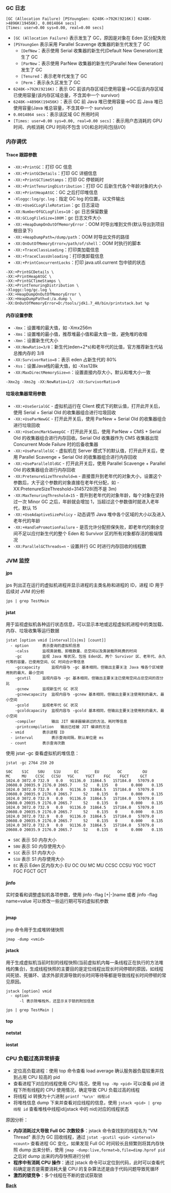 ### GC 日志
```shell
[GC (Allocation Failure) [PSYoungGen: 6248K->792K(9216K)] 6248K->4896K(19456K), 0.0014864 secs] 
[Times: user=0.00 sys=0.00, real=0.00 secs]
```
- ```[GC (Allocation Failure)``` 表示发生了 GC，原因是对象在 Eden 区分配失败
- ```[PSYoungGen``` 表示采用 Parallel Scavenge 收集器的新生代发生了 GC
  - ```[DefNew```：表示使用 Serial 收集器的新生代(Default New Generation)发生了 GC
  - ```[ParNew```：表示使用 ParNew 收集器的新生代(Parallel New Generation) 发生了 GC	
  - ```[Tenured```：表示老年代发生了 GC
  - ```[Perm```：表示永久区发生了 GC
- ```6248K->792K(9216K)```：表示 GC 前该内存区域已使用容量->GC后该内存区域已使用容量(该内存区域总量，不含其中一个 survivor)
- ```6248K->4896K(19456K)```：表示 GC 前 Java 堆已使用容量->GC 后 Java 堆已使用容量(Java 堆总容量，不含其中一个 survivor)
- ```0.0014864 secs```：表示该区域 GC 所用时间
- ```[Times: user=0.00 sys=0.00, real=0.00 secs]```：表示用户态消耗的 GPU 时间、内核消耗 CPU 时间(不包含 I/O)和总时间(包括I/O)
### 内存调优
#### Trace 跟踪参数
- ```-XX:+PrintGC```：打印 GC 信息
- ```-XX:+PrintGCDetails```：打印 GC 详细信息
- ```-XX:+PrintGCTimeStamps```：打印 GC 停顿耗时
- ```-XX:+PrintTenuringDistribution```：打印 GC 后新生代各个年龄对象的大小
- ```-XX:+PrintHeapAtGC```：GC 之后打印堆信息
- ```-Xloggc:log/gc.log```：指定 GC log 的位置，以文件输出
- ```-XX:+UseGCLogFileRotation```：gc 日志滚动
- ```-XX:NumberOfGCLogFiles=10```：gc 日志保留数量
- ```-XX:GCLogFileSize=100M```：gc 日志文件大小
- ```-XX:+HeapDumpOnOutOfMemoryError```：OOM 时导出堆到文件(默认导出到项目根目录下)
- ```-XX:+HeapDumpPath=/dump/path```：OOM 时导出文件的路径
- ```-XX:OnOutOfMemoryError=/path/of/shell```：OOM 时执行的脚本
- ```-XX:+TraceClassLoading```：打印类加载信息
- ```-XX:+TraceClassUnloading```：打印类卸载信息
- ```-XX:+PrintConcurrentLocks```：打印 java.util.current 包中锁的状态

```shell
-XX:+PrintGCDetails \
-XX:+PrintHeapAtGC \
-XX:+PrintGCTimeStamps \
-XX:+PrintTenuringDistribution \
-Xloggc:log/gc.log \
-XX:+HeapDumpOnOutOfMemoryError \
-XX:+HeapDumpPath=d:/a.dump \
-XX:OnOutOfMemoryError=D:/tools/jdk1.7_40/bin/printstack.bat %p
```
#### 内存设置参数
- ```-Xmx```：设置堆的最大值，如 -Xmx256m
- ```-Xms```：设置堆的最小值，推荐堆最小值和最大值一致，避免堆的收缩
- ```-Xmn```：设置新生代大小
- ```-XX:NewRatio=3/8```：新生代(eden+2*s)和老年代的比值，官方推荐新生代站总推内存的 3/8
- ```-XX:SurvivorRatio=8```：表示 eden 占新生代的 80%
- ```-Xss```：设置Java栈的最大值，如 -Xss128k
- ```-XX:MaxDirectMemorySize=n```：设置直接内存大小，默认和堆大小一致

```shell
-Xmx2g -Xms2g -XX:NewRatio=1/2 -XX:SurvivorRatio=9
```

#### 垃圾收集器常用参数
- ```-XX:+UseSerialGC``` - 虚拟机运行在 Client 模式下的默认值，打开此开关后，使用 Serial + Serial Old 的收集器组合进行垃圾回收
- ```-XX:+UseParNewGC``` - 打开此开关后，使用 ParNew + Serial Old 的收集器组合进行垃圾回收
- ```-XX:+UseConcMarkSweepGC``` - 打开此开关后，使用 ParNew + CMS + Serial Old 的收集器组合进行内存回收。Serial Old 收集器作为 CMS 收集器出现 Concurrent Mode Failure 时的后备收集器
- ```-XX:+UseParallelGC``` - 虚拟机在 Server 模式下的默认值，打开此开关后，使用 Parallel Scavenge + Serial Old 的收集器组合进行内存回收
- ```-XX:+UseParallelOldGC``` - 打开此开关后，使用 Parallel Scavenge + Parallel Old 的收集器组合进行内存回收
- ```-XX:PretenureSizeThreshold=m``` - 直接晋升到老年代的对象大小，设置这个参数后，大于这个参数的对象直接在老年代分配，如 -XX:PretenureSizeThreshold=3145728(而不是 3m)
- ```-XX:MaxTenuringThreshold=15``` - 晋升到老年代的对象年龄，每个对象在坚持过一次 Minor GC 之后，年龄就会增加 1，当超过这个参数值时就进入老年代，默认 15
- ```-XX:+UseAdaptiveSizePolicy``` - 动态调节 Java 堆中各个区域的大小以及进入老年代的年龄
- ```-XX:+HandlePromotionFailure``` - 是否允许分配担保失败，即老年代的剩余空间不足以应付新生代的整个 Eden 和 Survivor 区的所有对象都存活的极端情况
- ```-XX:ParallelGCThreads=n``` - 设置并行 GC 时进行内存回收的线程数

### JVM 监控
#### jps
jps 列出正在运行的虚拟机进程并显示进程的主类名称和进程的 ID，进程 ID 用于后续对 JVM 的分析
```shell
jps | grep TestMain
```
#### jstat
用于监视虚拟机各种运行状态信息，可以显示本地或远程虚拟机进程中的类加载、内存、垃圾收集等运行数据
```shell
jstat [option vmid [interval][s|ms] [count]]
  - option		表示查询的虚拟机信息
    -calss		监视类装载、卸载数量、总空间以及类装载所耗费的时间
    -gc			监视 Java 堆状况，包括 Eden区、两个 Survivor 区、老年代、永久代等的容量，已使用空间、GC 时间合计等信息
    -gccapacity		监视内容与 -gc 基本相同，但输出主要关注 Java 堆各个区域使用到的最大、最小空间
    -gcutil		监视内容与 -gc 基本相同，但输出主要关注已使用空间占总空间的百分比
    -gcnew		监视新生代 GC 状况
    -gcnewcapacity	监视内容与 -gcnew 基本相同，但输出主要关注使用到的最大、最小空间
    -gcold		监视老年代 GC 状况
    -gcoldcapacity	监视内容与 -gcold 基本相同，但输出主要关注使用到的最大、最小空间
    -compiler		输出 JIT 编译器编译过的方法、耗时等信息
    -printcompilation	输出已经被 JIT 编译的方法
  - vmid		表示进程 ID
  - interval		表示查询间隔，默认单位是 ms
  - count		表示查询次数
```
使用 jstat -gc 查看虚拟机的堆信息：
```shell
jstat -gc 2764 250 20

S0C    S1C    S0U    S1U      EC       EU        OC         OU       MC     MU    CCSC   CCSU   YGC     YGCT    FGC    FGCT     GCT   
1024.0 3072.0 732.9   0.0   91136.0  31864.5   157184.0   57079.0   20608.0 20035.9 2176.0 2065.7     52    0.135   0      0.000    0.135
1024.0 3072.0 732.9   0.0   91136.0  31864.5   157184.0   57079.0   20608.0 20035.9 2176.0 2065.7     52    0.135   0      0.000    0.135
1024.0 3072.0 732.9   0.0   91136.0  31864.5   157184.0   57079.0   20608.0 20035.9 2176.0 2065.7     52    0.135   0      0.000    0.135
1024.0 3072.0 732.9   0.0   91136.0  31864.5   157184.0   57079.0   20608.0 20035.9 2176.0 2065.7     52    0.135   0      0.000    0.135
1024.0 3072.0 732.9   0.0   91136.0  31864.5   157184.0   57079.0   20608.0 20035.9 2176.0 2065.7     52    0.135   0      0.000    0.135
1024.0 3072.0 732.9   0.0   91136.0  31864.5   157184.0   57079.0   20608.0 20035.9 2176.0 2065.7     52    0.135   0      0.000    0.135
```
- ```S0C``` 表示 S0 内存大小 
- ```S0U``` 表示 S0 内存使用大小
- ```S1C``` 表示 S1 内存大小
- ```S1U``` 表示 S1 内存使用大小
- ```EC``` 表示 Eden 区内存大小
EU
OC
OU
MC
MU
CCSC
CCSU
YGC
YGCT
FGC
FGCT
GCT
#### jinfo
实时查看和调整虚拟机各项参数，使用 jinfo -flag [+|-]name 或者 jinfo -flag name=value 可以修改一些运行期可写的虚拟机参数
```shell
```
#### jmap
jmp 命令用于生成堆转储快照
```shell
jmap -dump <vmid>
```
#### jstack
用于生成虚拟机当前时刻的线程快照(当前虚拟机内每一条线程正在执行的方法堆栈的集合)，生成线程快照的主要目的是定位线程出现长时间停顿的原因，如线程间死锁、死循环、请求外部资源导致的长时间等待等都是导致线程长时间停顿的常见原因。
```shell
jstack [option] vmid
  - option
      -l 表示除堆栈外，还显示关于锁的附加信息

jps | grep TestMain | 
```
#### top
#### netstat
#### iostat

### CPU 负载过高异常排查
- 定位高负载进程：使用 top 命令查看 load average 确认服务器负载较重并找到占用 CPU 较高的 pid
- 查看进程下对应的线程使用 CPU 情况，使用 ```top -Hp <pid>``` 可以查看 pid 进程下所有线程的 CPU 使用情况，确定导致 CPU 负载过高的线程
- 将线程 id 转换为十六进制 ```printf '%x\n' 线程id```
- 将堆栈信息 dump 下来并查看对应线程的信息，使用 ```jstack <pid> | grep 线程 id``` 查看堆栈中线程id(jstack 中的 nid)对应的线程状态

原因分析：
- **内存消耗过大导致 Full GC 次数较多**：jstack 命令查找到的线程名为 "VM Thread" 表示为 GC 回收线程，通过 ```jstat -gcutil <pid> <interval> <count>``` 查看进程 GC 变化，如果发现 Full GC 时间较长且频繁则将其内存快照 dump 出来分析，使用 ```jmap -dump:live,format=b,file=dimp.hprof pid``` 之后对 dump 出来的内存快照进行分析
- **程序中有消耗 CPU 操作**：通过 jstack 命令可以定位到代码，此时可以查看代码确定是否是需要消耗大量 CPU 的复杂算法还是由于代码问题导致死循环
- **激烈的锁竞争**：多个线程在不断的尝试获取锁


**[Back](../)**